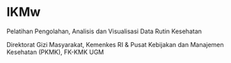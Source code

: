 # IKMw
Pelatihan Pengolahan, Analisis dan Visualisasi Data Rutin Kesehatan

Direktorat Gizi Masyarakat, Kemenkes RI & Pusat Kebijakan dan Manajemen Kesehatan (PKMK), FK-KMK UGM
